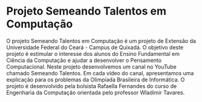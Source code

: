 # Projeto Semeando Talentos em Computação

O projeto Semeando Talentos em Computação é um projeto de Extensão da Universidade Federal do Ceará - Campus de Quixadá. O objetivo deste projeto é estimular o interesse dos alunos do Ensino Fundamental em Ciência da Computação e ajudar a desenvolver o Pensamento Computacional.  Neste projeto desenvolvemos um canal no YouTube chamado Semeando Talentos. Em cada vídeo do canal, apresentamos uma explicação para os problemas da Olimpíada Brasileira de Informática. O projeto é desenvolvido pela bolsista Rafaella Fernandes do curso de Engenharia da Computação orientada pelo professor Wladimir Tavares.

